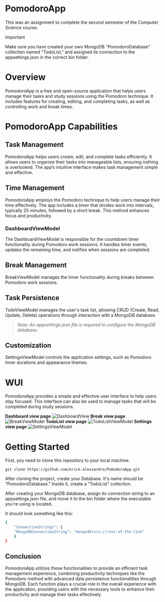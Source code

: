 # PomodoroApp
This was an assignment to complete the second semester of the Computer Science course.
> [!IMPORTANT]
> Make sure you have created your own MongoDB "PomodoroDatabase" collection named "TodoList," and assigned its connection to the appsettings.json in the correct bin folder.
>

# Overview
PomodoroApp is a free and open-source application that helps users manage their tasks and study sessions using the Pomodoro technique. It includes features for creating, editing, and completing tasks, as well as controlling work and break times.
# PomodoroApp Capabilities

## Task Management

PomodoroApp helps users create, edit, and complete tasks efficiently. It allows users to organize their tasks into manageable lists, ensuring nothing is overlooked. The app’s intuitive interface makes task management simple and effective.

## Time Management

PomodoroApp employs the Pomodoro technique to help users manage their time effectively. The app includes a timer that divides work into intervals, typically 25 minutes, followed by a short break. This method enhances focus and productivity.

### DashboardViewModel

The DashboardViewModel is responsible for the countdown timer functionality during Pomodoro work sessions. It handles timer events, updates the remaining time, and notifies when sessions are completed.

## Break Management

BreakViewModel manages the timer functionality during breaks between Pomodoro work sessions.

## Task Persistence
TodoViewModel manages the user's task list, allowing CRUD (Create, Read, Update, Delete) operations through interaction with a MongoDB database.
 >*Note: An appsettings.json file is required to configure the MongoDB database.*

## Customization

SettingsViewModel controls the application settings, such as Pomodoro timer durations and appearance themes.

# WUI
PomodoroApp provides a simple and effective user interface to help users stay focused. This interface can also be used to manage tasks that will be completed during study sessions.

**Dashboard view page**
![DashboardView](https://media.discordapp.net/attachments/779085525700444170/1253538441568849991/image.png?ex=66763826&is=6674e6a6&hm=9fd00863b00b3fe509b5eaa576634cc186e3ec504184b97424938d4108826aa4&=&format=webp&quality=lossless&width=1042&height=558)
**Break view page**
![BreakViewModel](https://media.discordapp.net/attachments/779085525700444170/1253538696825933965/image.png?ex=66763862&is=6674e6e2&hm=5469e477393d6927ebe629993dff5a11234434bc5e4e27144d7af85c0b857f58&=&format=webp&quality=lossless&width=1043&height=558)
**TodoList view page**
![TodoListViewModel](https://media.discordapp.net/attachments/779085525700444170/1253538902262943804/image.png?ex=66763893&is=6674e713&hm=e45d04eb26daab815b3ac7abbec0f1730a5a2e3a6b65b246ba156cfbf86e9d2d&=&format=webp&quality=lossless&width=1040&height=558)
**Settings view page**
![SettingsViewModel](https://media.discordapp.net/attachments/779085525700444170/1253539071817552002/image.png?ex=667638bc&is=6674e73c&hm=4e71954dfe2715f8e2fd294c295a4425594ee014e702ea27c00cf17032649962&=&format=webp&quality=lossless&width=1043&height=558)

# Getting Started
First, you need to clone this repository to your local machine.

    git clone https://github.com/erick-alexsandro/PomodoroApp.git
After cloning the project, create your Database. It's name should be "PomodoroDatabase."  Inside it, create a "TodoList" collection.

After creating your MongoDB database, assign its connection string to an appsettings.json file, and move it to the bin folder where the executable you're using is located.

It should look something like this:
```bash
{
	"ConnectionStrings": {
	"MongoDBConnectionString": "mongodb+srv://rest-of-the-link"
	}
}
```

## Conclusion

PomodoroApp utilizes these functionalities to provide an efficient task management experience, combining productivity techniques like the Pomodoro method with advanced data persistence functionalities through MongoDB. Each function plays a crucial role in the overall experience with the application, providing users with the necessary tools to enhance their productivity and manage their tasks effectively.
